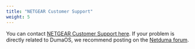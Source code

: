 ```yaml
---
title: "NETGEAR Customer Support"
weight: 5
---
```


You can contact [NETGEAR Customer Support here](https://www.netgear.com/support/contact.aspx). If your problem is directly related to DumaOS, we recommend posting on the [Netduma forum](forum.netduma.com).
